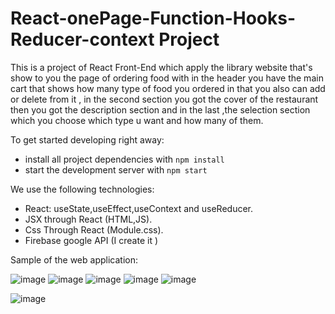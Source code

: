 # React-onePage-Function-Hooks-Reducer-context Project

This is a project of React Front-End which apply the library website that's show to you the page of ordering food with in the header you have the main cart
that shows how many type of food you ordered in that you also can add or delete from it , in the second section you got the cover of the restaurant then you
got the description section and in the last ,the selection section which you choose which type u want and how many of them.

To get started developing right away:

- install all project dependencies with `npm install`
- start the development server with `npm start`

We use the following technologies:

- React: useState,useEffect,useContext and useReducer.
- JSX through React (HTML,JS).
- Css Through React (Module.css).
- Firebase google API (I  create it )

Sample of the web application:

![image](https://user-images.githubusercontent.com/97471166/217662462-65a0a4e7-a90b-46f9-a33e-e0d759304409.png)
![image](https://user-images.githubusercontent.com/97471166/217662500-40ed9956-656b-482a-a4dc-8e2ba0bd1954.png)
![image](https://user-images.githubusercontent.com/97471166/217662542-14eec7d8-8887-42d6-83c8-402642b3faf7.png)
![image](https://user-images.githubusercontent.com/97471166/217662605-3a012180-0164-4059-97a8-7b21fa8bc6f9.png)
![image](https://user-images.githubusercontent.com/97471166/217662684-54405c4f-8850-4ed3-85d5-37d112e58e3f.png)

![image](https://user-images.githubusercontent.com/97471166/217662265-f2f5d8db-e7fd-4167-b5b0-0cc0d2ac09c2.png)


#
